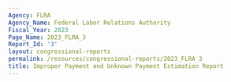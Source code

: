 ```yaml
---
Agency: FLRA
Agency_Name: Federal Labor Relations Authority
Fiscal_Year: 2023
Page_Name: 2023_FLRA_3
Report_Id: '3'
layout: congressional-reports
permalink: /resources/congressional-reports/2023_FLRA_3
title: Improper Payment and Unknown Payment Estimation Report
---
```

